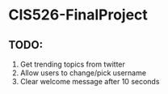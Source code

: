 # CIS526-FinalProject
## TODO:
1) Get trending topics from twitter
2) Allow users to change/pick username
3) Clear welcome message after 10 seconds
